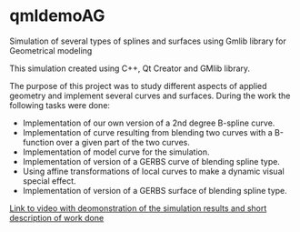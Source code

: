# qmldemoAG
Simulation of several types of splines and surfaces using Gmlib library for Geometrical modeling

This simulation created using C++, Qt Creator and GMlib library.

The purpose of this project was to study different aspects of applied geometry and implement several curves and surfaces. 
During the work the following tasks were done:

- Implementation of our own version of a 2nd degree B-spline curve.
- Implementation of curve resulting from blending two curves with a B-function over a given part of the two curves.
- Implementation of model curve for the simulation.
- Implementation of version of a GERBS curve of blending spline type.
- Using affine transformations of local curves to make a dynamic visual special effect.
- Implementation of version of a GERBS surface of blending spline type.

[Link to video with deomonstration of the simulation results and short description of work done](https://www.dropbox.com/sh/pb9px8lpyiisok7/AAA__Vl-Mp_Zuse2X2Y3vz85a?dl=0)

